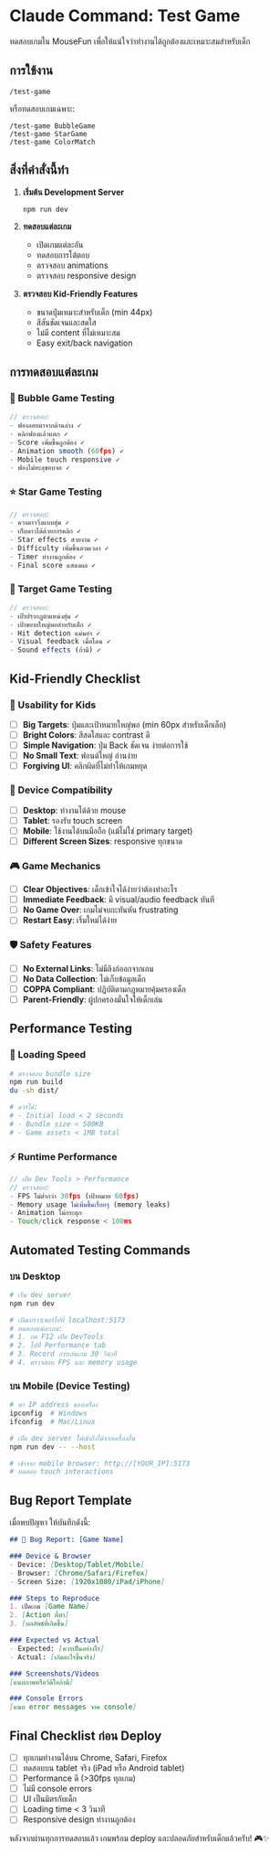 # Claude Command: Test Game

ทดสอบเกมใน MouseFun เพื่อให้แน่ใจว่าทำงานได้ถูกต้องและเหมาะสมสำหรับเด็ก

## การใช้งาน
```
/test-game
```

หรือทดสอบเกมเฉพาะ:
```
/test-game BubbleGame
/test-game StarGame
/test-game ColorMatch
```

## สิ่งที่คำสั่งนี้ทำ

1. **เริ่มต้น Development Server**
   ```bash
   npm run dev
   ```

2. **ทดสอบแต่ละเกม**
   - เปิดเกมแต่ละอัน
   - ทดสอบการโต้ตอบ
   - ตรวจสอบ animations
   - ตรวจสอบ responsive design

3. **ตรวจสอบ Kid-Friendly Features**
   - ขนาดปุ่มเหมาะสำหรับเด็ก (min 44px)
   - สีสันชัดเจนและสดใส
   - ไม่มี content ที่ไม่เหมาะสม
   - Easy exit/back navigation

## การทดสอบแต่ละเกม

### 🫧 Bubble Game Testing
```javascript
// ตรวจสอบ:
- ฟองลอยมาจากด้านล่าง ✓
- คลิกฟองแล้วแตก ✓
- Score เพิ่มขึ้นถูกต้อง ✓
- Animation smooth (60fps) ✓
- Mobile touch responsive ✓
- ฟองไม่ทะลุขอบจอ ✓
```

### ⭐ Star Game Testing
```javascript
// ตรวจสอบ:
- ดวงดาววิ่งแบบสุ่ม ✓
- เก็บดาวได้ด้วยการคลิก ✓
- Star effects สวยงาม ✓
- Difficulty เพิ่มขึ้นตามเวลา ✓
- Timer ทำงานถูกต้อง ✓
- Final score แสดงผล ✓
```

### 🎯 Target Game Testing
```javascript
// ตรวจสอบ:
- เป้าปรากฏตำแหน่งสุ่ม ✓
- เป้าขยายใหญ่พอสำหรับเด็ก ✓
- Hit detection แม่นยำ ✓
- Visual feedback เมื่อโดน ✓
- Sound effects (ถ้ามี) ✓
```

## Kid-Friendly Checklist

### 👶 Usability for Kids
- [ ] **Big Targets**: ปุ่มและเป้าหมายใหญ่พอ (min 60px สำหรับเด็กเล็ก)
- [ ] **Bright Colors**: สีสดใสและ contrast ดี
- [ ] **Simple Navigation**: ปุ่ม Back ชัดเจน ง่ายต่อการใช้
- [ ] **No Small Text**: ฟอนต์ใหญ่ อ่านง่าย
- [ ] **Forgiving UI**: คลิกผิดที่ไม่ทำให้เกมหยุด

### 📱 Device Compatibility
- [ ] **Desktop**: ทำงานได้ด้วย mouse
- [ ] **Tablet**: รองรับ touch screen
- [ ] **Mobile**: ใช้งานได้บนมือถือ (แม้ไม่ใช่ primary target)
- [ ] **Different Screen Sizes**: responsive ทุกขนาด

### 🎮 Game Mechanics
- [ ] **Clear Objectives**: เด็กเข้าใจได้ง่ายว่าต้องทำอะไร
- [ ] **Immediate Feedback**: มี visual/audio feedback ทันที
- [ ] **No Game Over**: เกมไม่จบกะทันหัน frustrating
- [ ] **Restart Easy**: เริ่มใหม่ได้ง่าย

### 🛡️ Safety Features
- [ ] **No External Links**: ไม่มีลิงก์ออกจากเกม
- [ ] **No Data Collection**: ไม่เก็บข้อมูลเด็ก
- [ ] **COPPA Compliant**: ปฏิบัติตามกฎหมายคุ้มครองเด็ก
- [ ] **Parent-Friendly**: ผู้ปกครองมั่นใจให้เด็กเล่น

## Performance Testing

### 🚀 Loading Speed
```bash
# ตรวจสอบ bundle size
npm run build
du -sh dist/

# ควรได้:
# - Initial load < 2 seconds
# - Bundle size < 500KB
# - Game assets < 1MB total
```

### ⚡ Runtime Performance
```javascript
// เปิด Dev Tools > Performance
// ตรวจสอบ:
- FPS ไม่ต่ำกว่า 30fps (เป้าหมาย 60fps)
- Memory usage ไม่เพิ่มขึ้นเรื่อยๆ (memory leaks)
- Animation ไม่กระตุก
- Touch/click response < 100ms
```

## Automated Testing Commands

### บน Desktop
```bash
# เริ่ม dev server
npm run dev

# เปิดเบราว์เซอร์ไปที่ localhost:5173
# ทดสอบแต่ละเกม:
# 1. กด F12 เปิด DevTools
# 2. ไปที่ Performance tab
# 3. Record การเล่นเกม 30 วินาที
# 4. ตรวจสอบ FPS และ memory usage
```

### บน Mobile (Device Testing)
```bash
# หา IP address ของเครื่อง
ipconfig  # Windows
ifconfig  # Mac/Linux

# เปิด dev server ให้เข้าถึงได้จากเครื่องอื่น
npm run dev -- --host

# เข้าจาก mobile browser: http://[YOUR_IP]:5173
# ทดสอบ touch interactions
```

## Bug Report Template

เมื่อพบปัญหา ให้บันทึกดังนี้:

```markdown
## 🐛 Bug Report: [Game Name]

### Device & Browser
- Device: [Desktop/Tablet/Mobile]
- Browser: [Chrome/Safari/Firefox]
- Screen Size: [1920x1080/iPad/iPhone]

### Steps to Reproduce
1. เปิดเกม [Game Name]
2. [Action ที่ทำ]
3. [ผลลัพธ์ที่เกิดขึ้น]

### Expected vs Actual
- Expected: [ควรเป็นอย่างไร]
- Actual: [เกิดอะไรขึ้นจริง]

### Screenshots/Videos
[แนบภาพหรือวิดีโอถ้ามี]

### Console Errors
[แนบ error messages จาค console]
```

## Final Checklist ก่อน Deploy

- [ ] ทุกเกมทำงานได้บน Chrome, Safari, Firefox
- [ ] ทดสอบบน tablet จริง (iPad หรือ Android tablet)
- [ ] Performance ดี (>30fps ทุกเกม)
- [ ] ไม่มี console errors
- [ ] UI เป็นมิตรกับเด็ก
- [ ] Loading time < 3 วินาที
- [ ] Responsive design ทำงานถูกต้อง

หลังจากผ่านทุกการทดสอบแล้ว เกมพร้อม deploy และปลอดภัยสำหรับเด็กแล้วครับ! 🎮✨
